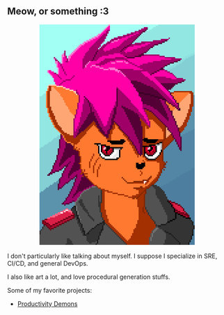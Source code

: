 ## Meow, or something :3

<p align=center>
  <img src="images/catv2.png" />
</p>
  
I don't particularly like talking about myself.  I suppose I specialize in SRE, CI/CD, and general DevOps.

I also like art a lot, and love procedural generation stuffs.

Some of my favorite projects:
* [Productivity Demons](https://productivitydemons.dranothecat.com)
